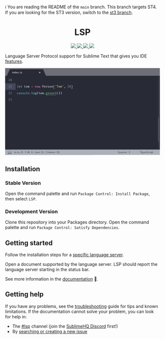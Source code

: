 :information_source: You are reading the README of the `main` branch. This branch targets ST4. If you are looking for the ST3 version, switch to the [st3 branch](https://github.com/sublimelsp/LSP/tree/st3).

<p>
  <h1 align="center">LSP</h1>
</p>

<p align="center">
  <a href="https://github.com/sublimelsp/LSP/blob/main/LICENSE">
    <img src="https://img.shields.io/github/license/sublimelsp/LSP">
  </a>
  <a href="https://github.com/sublimelsp/LSP/releases">
    <img src="https://img.shields.io/github/release/sublimelsp/LSP.svg">
  </a>
  <a href="https://lsp.sublimetext.io">
    <img src="https://img.shields.io/badge/docs-ST4-blue">
  </a>
  <a href="#chat">
    <img src="https://img.shields.io/discord/280102180189634562?label=SublimeHQ%20Discord&logo=discord">
  </a>
  <br>
</p>

Language Server Protocol support for Sublime Text that gives you IDE [features](https://lsp.sublimetext.io/features).

![diagnostics screen-shot](docs/src/images/showcase.gif "TypeScript Server Example")

## Installation

### Stable Version

Open the command palette and run `Package Control: Install Package`, then select `LSP`.

### Development Version

Clone this repository into your Packages directory. Open the command palette and run `Package Control: Satisfy Dependencies`.

## Getting started

Follow the installation steps for a [specific language server](https://lsp.sublimetext.io/language_servers).

Open a document supported by the language server. LSP should report the language server starting in the status bar.

See more information in the [documentation](https://lsp.sublimetext.io) :open_book:.

## Getting help

If you have any problems, see the [troubleshooting](https://sublimelsp.github.io/LSP/troubleshooting/) guide for tips and known limitations. If the documentation cannot solve your problem, you can look for help in:
<a name="chat"></a>

* The [#lsp](https://discordapp.com/channels/280102180189634562/645268178397560865) channel (join the [SublimeHQ Discord](https://discord.gg/TZ5WN8t) first!)
* By [searching or creating a new issue](https://github.com/sublimelsp/LSP/issues)
